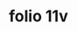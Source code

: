 ---
layout: edition
title: folio 11v
manuscript: Turin, Biblioteca Nazionale, MS N.III.19
sigla: T
iip: t0011v.tif
milestone: 22
---